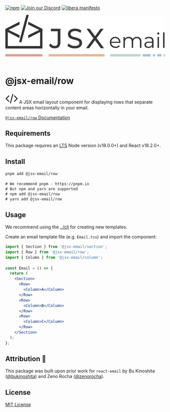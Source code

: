 [npm]: https://img.shields.io/npm/v/@jsx-email/row
[npm-url]: https://www.npmjs.com/package/@jsx-email/row

[![npm][npm]][npm-url]
[![Join our Discord](https://img.shields.io/badge/join_our-Discord-5a64ea)](https://discord.gg/FywZN57mTg)
[![libera manifesto](https://img.shields.io/badge/libera-manifesto-lightgrey.svg)](https://liberamanifesto.com)

<div align="center">
	<img src="https://raw.githubusercontent.com/shellscape/jsx-email/main/assets/npm-header.svg" alt="JSX email"><br/><br/>
</div>

# @jsx-email/row

<div>
  <img src="https://raw.githubusercontent.com/shellscape/jsx-email/main/assets/brackets.svg" alt="JSX email" valign="sub">
  A JSX email layout component for displaying rows that separate content areas horizontally in your email.
<div>

[`@jsx-email/row` Documentation](https://jsx.email/docs/components/row)

## Requirements

This package requires an [LTS](https://github.com/nodejs/Release) Node version (v18.0.0+) and React v18.2.0+.

## Install

```shell
pnpm add @jsx-email/row

# We recommend pnpm - https://pnpm.io
# But npm and yarn are supported
# npm add @jsx-email/row
# yarn add @jsx-email/row
```

## Usage

We recommend using the [../cli](`@jsx-email/cli`) for creating new templates.

Create an email template file (e.g. `Email.tsx`) and import the component:

```jsx
import { Section } from '@jsx-email/section';
import { Row } from '@jsx-email/row';
import { Column } from '@jsx-email/column';

const Email = () => {
  return (
    <Section>
      <Row>
        <Column>A</Column>
      </Row>
      <Row>
        <Column>B</Column>
      </Row>
      <Row>
        <Column>C</Column>
      </Row>
    </Section>
  );
};
```

## Attribution 🧡

This package was built upon prior work for `react-email` by Bu Kinoshita ([@bukinoshita](https://twitter.com/bukinoshita)) and Zeno Rocha ([@zenorocha](https://twitter.com/zenorocha)).

## License

[MIT License](./LICENSE.md)
